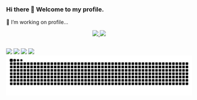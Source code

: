 ### Hi there 👋 Welcome to my profile.
🔭 I’m working on profile...


<div align="center">
  <a href="https://github.com/yasmin-kohl">
  <img  width="42%" left="180" src="https://github-readme-stats.vercel.app/api?username=yasmin-kohl&show_icons=true&theme=dracula&include_all_commits=true&count_private=true"/>
  <img width="50%" src="https://github-readme-stats.vercel.app/api/top-langs/?username=yasmin-kohl&layout=compact&langs_count=7&theme=dracula"/>
</div>

  ##
 
<div> 

  <a href="https://instagram.com/yas.kohl" target="_blank"><img src="https://img.shields.io/badge/-Instagram-%23E4405F?style=for-the-badge&logo=instagram&logoColor=white" target="_blank"></a>
 <a href="https://discord.gg" target="_blank"><img src="https://img.shields.io/badge/Discord-7289DA?style=for-the-badge&logo=discord&logoColor=white" target="_blank"></a> 
  <a href = "mailto:yasminkohl17@gmail.com"><img src="https://img.shields.io/badge/-Gmail-%23333?style=for-the-badge&logo=gmail&logoColor=white" target="_blank"></a>
  <a href="https://www.linkedin.com/in/yasmin-kohl-lemes-de-oliveira-6bb924186" target="_blank"><img src="https://img.shields.io/badge/-LinkedIn-%230077B5?style=for-the-badge&logo=linkedin&logoColor=white" target="_blank"></a> 
  ![Snake animation](https://github.com/yasmin-kohl/yasmin-kohl/blob/output/github-contribution-grid-snake.svg)
</div>


<!--

**yasmin-kohl/yasmin-kohl** is a ✨ _special_ ✨ repository because its `README.md` (this file) appears on your GitHub profile.

Here are some ideas to get you started:

- 🔭 I’m currently working on ...
- 🌱 I’m currently learning ...
- 👯 I’m looking to collaborate on ...
- 🤔 I’m looking for help with ...
- 💬 Ask me about ...
- 📫 How to reach me: ...
- 😄 Pronouns: ...
- ⚡ Fun fact: ...
-->
